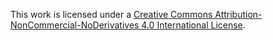 This work is licensed under a [Creative Commons Attribution-NonCommercial-NoDerivatives 4.0 International License](http://creativecommons.org/licenses/by-nc-nd/4.0/).
